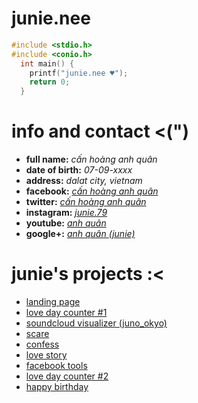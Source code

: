 # junie.nee

```c
#include <stdio.h>
#include <conio.h>
  int main() {
    printf("junie.nee ♥");
    return 0;
  }
```

# [](#info-and-contact-)info and contact <(")

- **full name:** _cấn hoàng anh quân_
- **date of birth:** _07-09-xxxx_
- **address:** _dalat city, vietnam_
- **facebook:** _[cấn hoàng anh quân](https://www.facebook.com/junie.deeptry)_
- **twitter:** _[cấn hoàng anh quân](https://twitter.com/anhquancanhoang)_
- **instagram:** _[junie.79](https://www.instagram.com/junie.79/)_
- **youtube:** _[anh quân](https://www.youtube.com/channel%2FUCMvsAzrhy7_17nuQAPp8_nA%2F)_
- **google+:** _[anh quân (junie)](https://plus.google.com/u/0/102479544213832178614)_

# [](#junies-projects-)junie's projects :<

- [landing page](https://junie79.github.io/landing)
- [love day counter #1](https://junie79.github.io/lovedays)
- [soundcloud visualizer (juno_okyo)](https://junie79.github.io/soundcloud)
- [scare](https://junie79.github.io/daoma)
- [confess](https://junie79.github.io/totinh)
- [love story](https://junie79.github.io/lovestory)
- [facebook tools](https://junie79.github.io/facebooktools)
- [love day counter #2](https://junie79.github.io/love)
- [happy birthday](https://junie79.github.io/sinhnhat)
